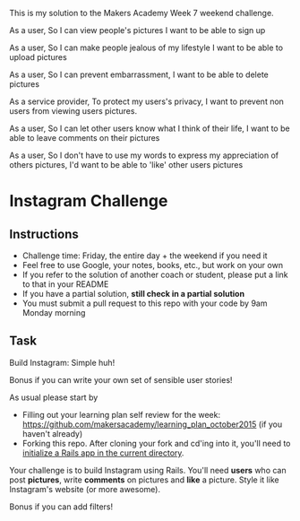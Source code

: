 This is my solution to the Makers Academy Week 7 weekend challenge.

As a user,
So I can view people's pictures
I want to be able to sign up

As a user,
So I can make people jealous of my lifestyle
I want to be able to upload pictures

As a user,
So I can prevent embarrassment,
I want to be able to delete pictures

As a service provider,
To protect my users's privacy,
I want to prevent non users from viewing users pictures.

As a user,
So I can let other users know what I think of their life,
I want to be able to leave comments on their pictures

As a user,
So I don't have to use my words to express my appreciation of others pictures,
I'd want to be able to 'like' other users pictures



Instagram Challenge
===================

Instructions
-------
* Challenge time: Friday, the entire day + the weekend if you need it
* Feel free to use Google, your notes, books, etc., but work on your own
* If you refer to the solution of another coach or student, please put a link to that in your README
* If you have a partial solution, **still check in a partial solution**
* You must submit a pull request to this repo with your code by 9am Monday morning

Task
-----

Build Instagram: Simple huh!

Bonus if you can write your own set of sensible user stories!

As usual please start by

* Filling out your learning plan self review for the week: https://github.com/makersacademy/learning_plan_october2015 (if you haven't already)
* Forking this repo. After cloning your fork and cd'ing into it, you'll need to [initialize a Rails app in the current directory](http://blog.jasonmeridth.com/posts/create-rails-application-in-current-directory/).

Your challenge is to build Instagram using Rails. You'll need **users** who can post **pictures**, write **comments** on pictures and **like** a picture. Style it like Instagram's website (or more awesome).

Bonus if you can add filters!
